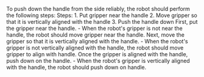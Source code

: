 To push down the handle from the side reliably, the robot should perform the following steps:
    Steps:  1. Put gripper near the handle  2. Move gripper so that it is vertically aligned with the handle  3. Push the handle down
    First, put the gripper near the handle.
    - When the robot's gripper is not near the handle, the robot should move gripper near the handle.
    Next, move the gripper so that it is vertically aligned with the handle.
    - When the robot's gripper is not vertically aligned with the handle, the robot should move gripper to align with handle.
    Once the gripper is aligned with the handle, push down on the handle.
    - When the robot's gripper is vertically aligned with the handle, the robot should push down on handle.